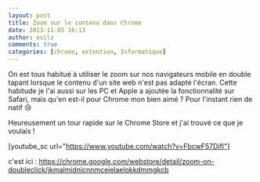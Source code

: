 ```yaml
---
layout: post
title: Zoom sur le contenu dans Chrome
date: 2013-11-05 16:13
author: evilz
comments: true
categories: [chrome, extention, Informatique]
---
```

On est tous habitué à utiliser le zoom sur nos navigateurs mobile en double tapant lorsque le contenu d'un site web n'est pas adapté l'écran.
Cette habitude je l'ai aussi sur les PC et Apple a ajoutée la fonctionnalité sur Safari, mais qu'en est-il pour Chrome mon bien aimé ? Pour l'instant rien de natif :cry:

<!--more-->Heureusement un tour rapide sur le Chrome Store et j'ai trouvé ce que je voulais !

[youtube_sc url="https://www.youtube.com/watch?v=FbcwF57DifI"]

c'est ici : <a title="Zoom on DoubleClick" href="https://chrome.google.com/webstore/detail/zoom-on-doubleclick/jkmalmidnicnnmceielaelokkdmmgkcb" target="_blank">https://chrome.google.com/webstore/detail/zoom-on-doubleclick/jkmalmidnicnnmceielaelokkdmmgkcb</a>

&nbsp;
